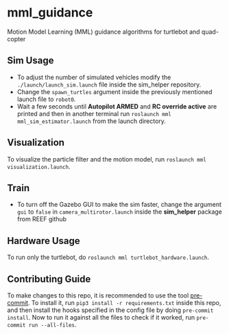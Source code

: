 # mml_guidance

Motion Model Learning (MML) guidance algorithms for turtlebot and quad-copter

## Sim Usage

- To adjust the number of simulated vehicles modify the `./launch/launch_sim.launch` file inside the sim_helper repository.
- Change the `spawn_turtles` argument inside the previously mentioned launch file to `robot0`.
- Wait a few seconds until __Autopilot ARMED__ and __RC override active__ are printed and then in another terminal run `roslaunch mml mml_sim_estimator.launch` from the launch directory.

## Visualization
To visualize the particle filter and the motion model, run `roslaunch mml visualization.launch`.

## Train
- To turn off the Gazebo GUI to make the sim faster, change the argument `gui` to `false` in `camera_multirotor.launch` inside the **sim_helper** package from REEF github

## Hardware Usage
To run only the turtlebot, do `roslaunch mml turtlebot_hardware.launch`.

## Contributing Guide
To make changes to this repo, it is recommended to use the tool [pre-commit](https://pre-commit.com/).
To install it, run `pip3 install -r requirements.txt` inside this repo, and then install the hooks
specified in the config file by doing `pre-commit install`. Now to run it against all the files to check
if it worked, run `pre-commit run --all-files`.
